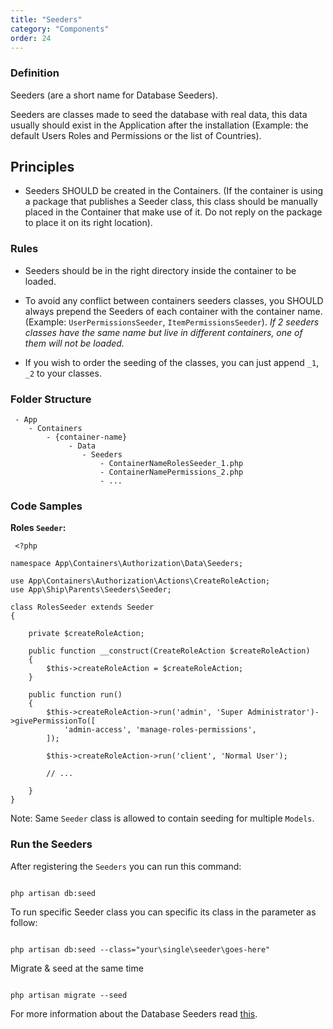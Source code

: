 ```yaml
---
title: "Seeders"
category: "Components"
order: 24
---
```


### Definition

Seeders (are a short name for Database Seeders). 

Seeders are classes made to seed the database with real data, this data usually should exist in the Application after the installation (Example: the default Users Roles and Permissions or the list of Countries).

## Principles

- Seeders SHOULD be created in the Containers. (If the container is using a package that publishes a Seeder class, this class should be manually placed in the Container that make use of it. Do not reply on the package to place it on its right location).

### Rules

- Seeders should be in the right directory inside the container to be loaded.

- To avoid any conflict between containers seeders classes, you SHOULD always prepend the Seeders of each container with the container name. (Example: `UserPermissionsSeeder`, `ItemPermissionsSeeder`). *If 2 seeders classes have the same name but live in different containers, one of them will not be loaded.*

- If you wish to order the seeding of the classes, you can just append `_1`, `_2` to your classes.

### Folder Structure

	 - App
	    - Containers
	        - {container-name}
	             - Data
	                - Seeders
	                    - ContainerNameRolesSeeder_1.php
	                    - ContainerNamePermissions_2.php
	                    - ... 

### Code Samples

**Roles `Seeder`:** 

	 <?php
	
	namespace App\Containers\Authorization\Data\Seeders;
	
	use App\Containers\Authorization\Actions\CreateRoleAction;
	use App\Ship\Parents\Seeders\Seeder;
	
	class RolesSeeder extends Seeder
	{
	
	    private $createRoleAction;
	
	    public function __construct(CreateRoleAction $createRoleAction)
	    {
	        $this->createRoleAction = $createRoleAction;
	    }
	
	    public function run()
	    {
	        $this->createRoleAction->run('admin', 'Super Administrator')->givePermissionTo([
	            'admin-access', 'manage-roles-permissions',
	        ]);
	
	        $this->createRoleAction->run('client', 'Normal User');
	
	        // ...
	
	    }
	}
	
	 
Note: Same `Seeder` class is allowed to contain seeding for multiple `Models`.

### Run the Seeders

After registering the `Seeders` you can run this command:

```shell

php artisan db:seed

```

To run specific Seeder class you can specific its class in the parameter as follow:

```shell

php artisan db:seed --class="your\single\seeder\goes-here"

```

Migrate & seed at the same time

```shell

php artisan migrate --seed

```

For more information about the Database Seeders read [this](https://laravel.com/docs/master/seeding).
